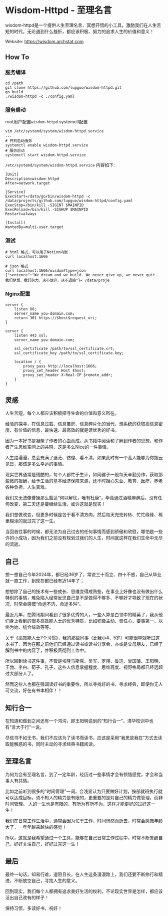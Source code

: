 # Wisdom-Httpd - 至理名言

wisdom-httpd是一个提供人生至理名言、冥想开悟的小工具，激励我们在人生苦短的时代，无论遇到什么挫折，都应该积极、努力的追求人生的价值和意义！

Website: https://wisdom.archstat.com

## How To

### 服务编译

```shell
cd /path
git clone https://github.com/lupguo/wisdom-httpd.git
go build
./wisdom-httpd -c ./config.yaml
```

### 服务启动

root用户配置`wisdom-httpd` systemctl配置

```shell
vim /etc/systemd/system/wisdom-httpd.service
...
# 开机启动服务
systemctl enable wisdom-httpd.service
# 服务启动
systemctl start wisdom-httpd.service
```

`/etc/systemd/system/wisdom-httpd.service` 内容如下:

```shell
[Unit]
Description=wisdom-httpd
After=network.target

[Service]
ExecStart=/data/go/bin/wisdom-httpd -c /data/projects/github.com/lupguo/wisdom-httpd/config.yaml
ExecStop=/bin/kill -SIGINT $MAINPID
ExecReload=/bin/kill -SIGHUP $MAINPID
Restart=always

[Install]
WantedBy=multi-user.target
```

### 测试

```shell
# html 格式，可以用于Notion内嵌
curl localhost:1666

# json 格式
curl localhost:1666/wisdom?type=json
{"sentence":"We dream and we build. We never give up, we never quit. 我们梦想，我们努力，决不放弃，决不退缩"}✔ /data/proje 
```

### Nginx配置

```
server {
    listen 80;
    server_name you-domain.com;
    return 301 https://$host$request_uri;
}

server {
    listen 443 ssl;
    server_name you-domain.com;

    ssl_certificate /path/to/ssl_certificate.crt;
    ssl_certificate_key /path/to/ssl_certificate.key;

    location / {
        proxy_pass http://localhost:1666;
        proxy_set_header Host $host;
        proxy_set_header X-Real-IP $remote_addr;
    }
}
```

## 灵感

人生苦短，每个人都应该积极探寻生命的价值和意义所在。

经验的探寻，在信息过载、信息茧房、信息碎片化的当代，想系统的获取高信息密度、有价值的信息，最快速、最高效的就是读优秀的好书。

因为一本好书是凝聚了作者的心血而成。从书籍中阅读和了解到作者的思想，和作者产生思维空间上的共鸣，这是多么Nice的一件事情。

人生路漫漫，总会充满了迷茫、彷徨、看不清，如果此时有一个高人能够为你拨云见日，那该是多么幸运的事情。

现实世界通常是残酷的，每个人都忙于生计，如同骡子一般每天辛勤劳作，获取那些微的报酬，给予生活的基本经济保障来源，还不时担心失业、教育、医疗、养老各种负担，人生真难。

我们又无法像曹操那么豁达“何以解忧，唯有杜康”，毕竟通过酒精麻痹后，没有任何改变，第二天还是要继续生活，或许这就是现实！

我们想做改变，但更多时候是苦于看不清方向，然后每天兜兜转转、忙忙碌碌、稀里糊涂的就过完了这一生。

当回首往事的时候，都无法为自己过去的任何事情而感到骄傲和欣慰，哪怕是一些许的小成功，因为我们之前没有规划过我们的人生，时间就这样在我们生命中无尽的流逝。

## 自己

想一想自己今年2024年，都已经36岁了，常说三十而立、四十不惑，自己从毕业就一直工作，到现在都已经有近14年了；

想想除了自己的技术有一些成长、思维变得成熟些，在事业上好像也没有做出什么特别的事情，难免陷入经常反思自己是不是做得不够多、不够好才导致了现在的状况，时常会感慨“命运不济、命途多舛”。

最近几年，在腾讯期间看到了很多优秀的人，一些人算是白领中的精英了，我从他们身上看到的很多高效能人士的优秀特质，比如积极主动、责任心、要事第一、以终为始、统合综效等等。

关于《高效能人士7个习惯》，我的那些同事（比我小4、5岁）可能很早就听过这本书了，因为在那之前他们已经通过读书或读书分享会，亦或是父母朋友，已经了解到书中的内容了，并积极贯彻到工作中。

所以回到读书这件事，不管是埃隆马斯克、吴军、罗翔、鲁迅、曾国藩、王阳明、王勃、李白、荀子、孔子，这些人信息掌握程度、思维高度、视野格局都已经远超过大部分人了。

然而这些人也都在强调读好书的重要性，所以寻找好的书，寻求经典，即便你无人可交流，好在有书本相伴！！

## 知行合一

在知道和做到之间还有一个鸿沟，即王阳明说到的“知行合一”，清华校训中也有“言大于行”一说。

尽信书不如无书，我们不应该为了读书而读书，应该是采用“我思故我在”方式去读取能解惑的书，同时主动的寻求经典书籍阅读。

## 至理名言

为何为会有至理名言，到了一定年龄，经历过一些事情才会有顿悟感觉，才会和当事人有共情。

比如之前听到很多的"时间管理"一词，会浅显认为只要做好计划，按部就班执行就可以达成目标，须不知人的精力是有限的，更重要的是对自己的精力做管理，而非时间管理。
人的一生也是有限的，有所为有所不为，这样才能更好的过好这一生！

我们在日常工作生活中，通常会因为忙于工作，时间悄然而逝去，时常会感慨年龄大了，一年年越来越快的感觉！

所以，这就是我希望通过一个工具，能够在自己日常工作过程中，时常不断警醒自己，好好关注自己，好好过完这一生！

## 最后

最终一句话，知易行难，道阻且长，在人生这条漫漫路上，我们还要不断修行和精进，不断放空自己，寻找人生的意义。

回到现实，我们每个人都拥有追求美好生活的权利，不论现实世界是怎样，都应该活出自己改有的样子！

保持习惯，多读好书，祝好！
